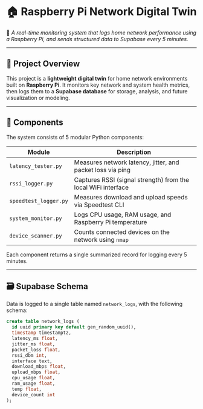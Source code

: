 # 🏠 Raspberry Pi Network Digital Twin

📡 *A real-time monitoring system that logs home network performance using a Raspberry Pi, and sends structured data to Supabase every 5 minutes.*

---

## 📌 Project Overview

This project is a **lightweight digital twin** for home network environments built on **Raspberry Pi**. It monitors key network and system health metrics, then logs them to a **Supabase database** for storage, analysis, and future visualization or modeling.

---

## 🧱 Components

The system consists of 5 modular Python components:

| Module | Description |
|--------|-------------|
| `latency_tester.py` | Measures network latency, jitter, and packet loss via ping |
| `rssi_logger.py` | Captures RSSI (signal strength) from the local WiFi interface |
| `speedtest_logger.py` | Measures download and upload speeds via Speedtest CLI |
| `system_monitor.py` | Logs CPU usage, RAM usage, and Raspberry Pi temperature |
| `device_scanner.py` | Counts connected devices on the network using `nmap` |

Each component returns a single summarized record for logging every 5 minutes.

---

## 🗃️ Supabase Schema

Data is logged to a single table named `network_logs`, with the following schema:

```sql
create table network_logs (
  id uuid primary key default gen_random_uuid(),
  timestamp timestamptz,
  latency_ms float,
  jitter_ms float,
  packet_loss float,
  rssi_dbm int,
  interface text,
  download_mbps float,
  upload_mbps float,
  cpu_usage float,
  ram_usage float,
  temp float,
  device_count int
);